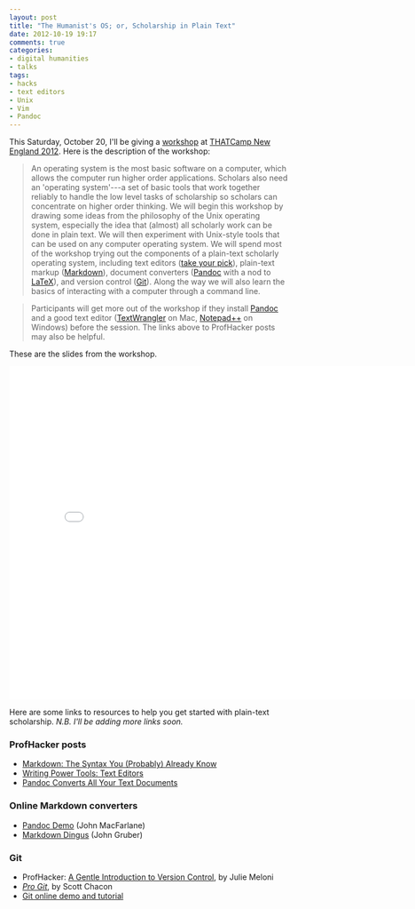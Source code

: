 ```yaml
---
layout: post
title: "The Humanist's OS; or, Scholarship in Plain Text"
date: 2012-10-19 19:17
comments: true
categories: 
- digital humanities
- talks
tags:
- hacks
- text editors
- Unix
- Vim
- Pandoc
---
```


This Saturday, October 20, I'll be giving a [workshop][] at [THATCamp New England 2012][]. Here is the description of the workshop:

<!--more-->

> An operating system is the most basic software on a computer, which
> allows the computer run higher order applications. Scholars also need
> an 'operating system'---a set of basic tools that work together
> reliably to handle the low level tasks of scholarship so scholars can
> concentrate on higher order thinking. We will begin this workshop by
> drawing some ideas from the philosophy of the Unix operating system,
> especially the idea that (almost) all scholarly work can be done in
> plain text. We will then experiment with Unix-style tools that can be
> used on any computer operating system. We will spend most of the
> workshop trying out the components of a plain-text scholarly operating
> system, including text editors ([take your pick][]), plain-text markup
> ([Markdown][]), document converters ([Pandoc][] with a nod to
> [LaTeX][]), and version control ([Git][]). Along the way we will also
> learn the basics of interacting with a computer through a command
> line.

> Participants will get more out of the workshop if they install
> [Pandoc][1] and a good text editor ([TextWrangler][] on Mac,
> [Notepad++][] on Windows) before the session. The links above to
> ProfHacker posts may also be helpful.

These are the slides from the workshop.

<iframe class="frame" width="800" height="600" style="border:10px;"
src="/downloads/scholarship-in-plain-text/embedder.html#http://lincolnmullen.com/downloads/scholarship-in-plain-text/slides.html">
<a 
  href="/downloads/scholarship-in-plain-text/slides.html">View
the slides.</a> </iframe>

Here are some links to resources to help you get started with plain-text
scholarship. *N.B. I'll be adding more links soon.*

### ProfHacker posts

-   [Markdown: The Syntax You (Probably) Already Know][Markdown]
-   [Writing Power Tools: Text Editors][take your pick]
-   [Pandoc Converts All Your Text Documents][Pandoc]

### Online Markdown converters

-   [Pandoc Demo][] (John MacFarlane)
-   [Markdown Dingus][] (John Gruber)

### Git

-   ProfHacker: [A Gentle Introduction to Version Control][Git], by
    Julie Meloni
-   *[Pro Git][]*, by Scott Chacon
-   [Git online demo and tutorial][]

  [workshop]: http://newengland2012.thatcamp.org/workshops/
  [THATCamp New England 2012]: http://newengland2012.thatcamp.org/
  [take your pick]: http://chronicle.com/blogs/profhacker/writing-power-tools-text-editors/38940
  [Markdown]: http://chronicle.com/blogs/profhacker/markdown-the-syntax-you-probably-already-know/35295
  [Pandoc]: http://chronicle.com/blogs/profhacker/pandoc-converts-all-your-text-documents/38700
  [LaTeX]: http://chronicle.com/blogs/profhacker/getting-started-with-latex/23092
  [Git]: http://chronicle.com/blogs/profhacker/a-gentle-introduction-to-version-control/23064
  [1]: http://johnmacfarlane.net/pandoc/
  [TextWrangler]: http://www.barebones.com/products/TextWrangler/
  [Notepad++]: http://notepad-plus-plus.org/
  [Pandoc Demo]: http://johnmacfarlane.net/pandoc/try
  [Markdown Dingus]: http://daringfireball.net/projects/markdown/dingus
  [Pro Git]: http://git-scm.com/book
  [Git online demo and tutorial]: http://try.github.com/

